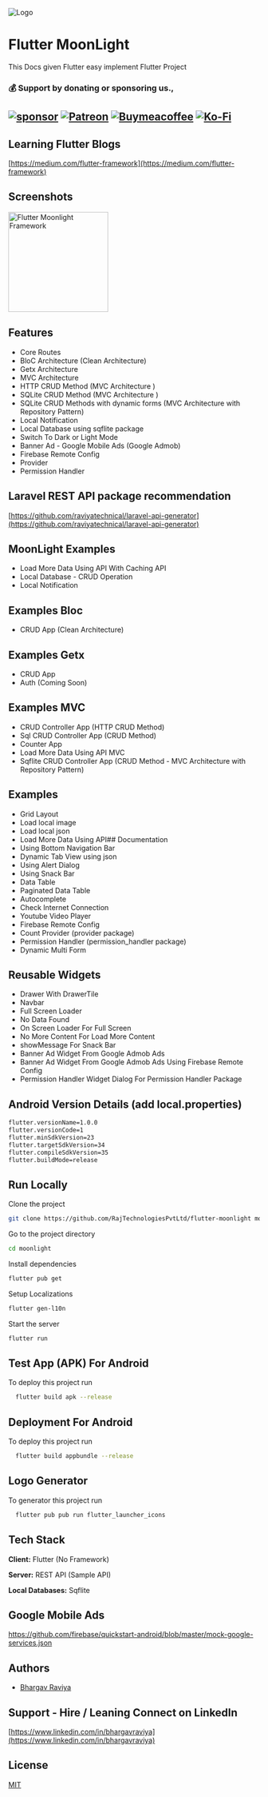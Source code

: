 
![Logo](https://www.rajtechnologies.com/ui/images/raj-technologies-logo-top-panel.jpg)

# Flutter MoonLight

This Docs given Flutter easy implement Flutter Project

### 💰 Support by donating or sponsoring us.,
 
 [![sponsor](https://img.shields.io/badge/sponsor-30363D?style=for-the-badge&logo=GitHub-Sponsors&logoColor=#white)](https://github.com/sponsors/bhargavraviya) [![Patreon](https://img.shields.io/badge/Patreon-F96854?style=for-the-badge&logo=patreon&logoColor=white)](https://www.patreon.com/raviyatechnical/membership) [![Buymeacoffee](https://img.shields.io/badge/Buy_Me_A_Coffee-FFDD00?style=for-the-badge&logo=buy-me-a-coffee&logoColor=black)](https://www.buymeacoffee.com/raviyatechnical) [![Ko-Fi](https://img.shields.io/badge/Ko--fi-F16061?style=for-the-badge&logo=ko-fi&logoColor=white)](https://ko-fi.com/raviyatechnical)
-----

## Learning Flutter Blogs

[https://medium.com/flutter-framework](https://medium.com/flutter-framework)

## Screenshots

<img src="screenshot.png" alt="Flutter Moonlight Framework" width="200"/>

## Features

- Core Routes
- BloC Architecture (Clean Architecture)
- Getx Architecture
- MVC Architecture 
- HTTP CRUD Method (MVC Architecture )
- SQLite CRUD Method (MVC Architecture )
- SQLite CRUD Methods with dynamic forms (MVC Architecture with Repository Pattern)
- Local Notification
- Local Database using sqflite package
- Switch To Dark or Light Mode
- Banner Ad - Google Mobile Ads (Google Admob)
- Firebase Remote Config
- Provider 
- Permission Handler

## Laravel REST API package recommendation

[https://github.com/raviyatechnical/laravel-api-generator](https://github.com/raviyatechnical/laravel-api-generator)


## MoonLight Examples

- Load More Data Using API With Caching API
- Local Database - CRUD Operation
- Local Notification

## Examples Bloc
- CRUD App (Clean Architecture)

## Examples Getx
- CRUD App
- Auth (Coming Soon)

## Examples MVC

- CRUD Controller App (HTTP CRUD Method)
- Sql CRUD Controller App (CRUD Method)
- Counter App
- Load More Data Using API MVC
- Sqflite CRUD Controller App (CRUD Method - MVC Architecture with Repository Pattern)

## Examples

- Grid Layout
- Load local image
- Load local json
- Load More Data Using API## Documentation
- Using Bottom Navigation Bar
- Dynamic Tab View using json 
- Using Alert Dialog
- Using Snack Bar
- Data Table
- Paginated Data Table
- Autocomplete
- Check Internet Connection
- Youtube Video Player
- Firebase Remote Config
- Count Provider (provider package)
- Permission Handler (permission_handler package)
- Dynamic Multi Form 
  
## Reusable Widgets

- Drawer With DrawerTile
- Navbar
- Full Screen Loader
- No Data Found
- On Screen Loader For Full Screen
- No More Content For Load More Content
- showMessage For Snack Bar
- Banner Ad Widget From Google Admob Ads
- Banner Ad Widget From Google Admob Ads Using Firebase Remote Config 
- Permission Handler Widget Dialog For Permission Handler Package

<!-- ## Documentation

[Documentation](https://rajtechnologiespvtltd.github.io/flutter-moonlight/docs) -->


## Android Version Details (add local.properties)

```bash
flutter.versionName=1.0.0
flutter.versionCode=1
flutter.minSdkVersion=23
flutter.targetSdkVersion=34
flutter.compileSdkVersion=35
flutter.buildMode=release
```

## Run Locally

Clone the project

```bash
git clone https://github.com/RajTechnologiesPvtLtd/flutter-moonlight moonlight
```

Go to the project directory

```bash
cd moonlight
```

Install dependencies

```bash
flutter pub get
```

Setup Localizations

```bash
flutter gen-l10n
```

Start the server

```bash
flutter run
```

## Test App (APK) For Android

To deploy this project run

```bash
  flutter build apk --release
```

## Deployment For Android

To deploy this project run

```bash
  flutter build appbundle --release
```

## Logo Generator

To generator this project run

```bash
  flutter pub pub run flutter_launcher_icons
```

## Tech Stack

**Client:** Flutter (No Framework)

**Server:** REST API (Sample API)

**Local Databases:** Sqflite

##  Google Mobile Ads

https://github.com/firebase/quickstart-android/blob/master/mock-google-services.json

## Authors

- [Bhargav Raviya](https://www.github.com/bhargavraviya)

## Support - Hire / Leaning Connect on LinkedIn

[https://www.linkedin.com/in/bhargavraviya](https://www.linkedin.com/in/bhargavraviya)

## License

[MIT](https://github.com/RajTechnologiesPvtLtd/flutter-moonlight/blob/master/LICENSE)
